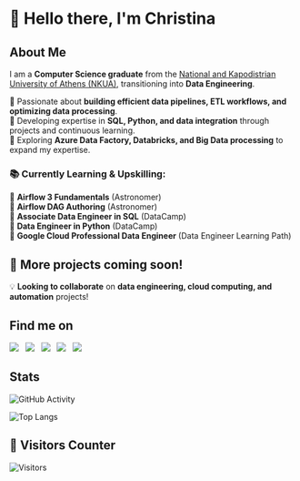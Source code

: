 <h1>👋 Hello there, I'm Christina</h1>

##  About Me  
I am a **Computer Science graduate** from the [National and Kapodistrian University of Athens (NKUA)](https://www.di.uoa.gr/en), transitioning into **Data Engineering**. <br>

🔹 Passionate about **building efficient data pipelines, ETL workflows, and optimizing data processing**.  
🔹 Developing expertise in **SQL, Python, and data integration** through projects and continuous learning.  
🔹 Exploring **Azure Data Factory, Databricks, and Big Data processing** to expand my expertise.  <br>

### 📚 Currently Learning & Upskilling:  
📌 **Airflow 3 Fundamentals** (Astronomer)  
📌 **Airflow DAG Authoring** (Astronomer)  
📌 **Associate Data Engineer in SQL** (DataCamp)  
📌 **Data Engineer in Python** (DataCamp)  
📌 **Google Cloud Professional Data Engineer** (Data Engineer Learning Path)  

<!-- 📌 **Microsoft Azure Data Engineer Learning Path** (Cloud-based data solutions)  
📌 **Advanced SQL & ETL Automation** (Codecademy Data Engineer Course)   -->

<!-- ## 🛠 **Tech Stack**
✔ **Programming & Scripting:** Python, SQL, C/C++  
✔ **Databases:** PostgreSQL, MySQL, SQL Server, NoSQL (MongoDB)  
✔ **Data Engineering & ETL:** Apache Airflow, dbt, Pandas, NumPy  
✔ **Cloud & Big Data:** Azure Data Factory (learning), Databricks (learning)  
✔ **DevOps & Tools:** Git, GitHub Actions, Docker (basic)  
✔ **Data Governance & Compliance:** GDPR, Data Security  -->

## 🔗 More projects coming soon!  
💡 **Looking to collaborate** on **data engineering, cloud computing, and automation** projects!  

## Find me on
<div align="left">
    <a target="_blank" href="https://www.linkedin.com/in/cpapasotiri/"><img src="https://img.shields.io/badge/-LinkedIn-0077B5??style=flat-square&logo=Linkedin&logoColor=black"></img></a>
    &nbsp;
    <a target="_blank" href="mailto:papasotiri.christina@gmail.com"><img src="https://img.shields.io/badge/Gmail-D14836??style=flat-square&logo=gmail&logoColor=white"></img></a>
    &nbsp;
    <a target="_blank" href="https://www.codecademy.com/profiles/cpapasotiri"><img src="https://img.shields.io/badge/Codecademy-1f425f??style=flat-square&logo=codecademy&logoColor=white"></img></a>
    &nbsp;
    <a target="_blank" href="https://learn.microsoft.com/en-us/users/cpapasotiri"><img src="https://img.shields.io/badge/Microsoft_Learn-258ffa??style=flat-square&logo=microsoft&logoColor=white"></img></a>
    &nbsp;
    <a target="_blank" href="https://g.dev/cpapasotiri"><img src="https://img.shields.io/badge/Google_Developer-258ffa??style=flat-square&logo=google&logoColor=white"></img></a>
    &nbsp;
</div>


## Stats
![GitHub Activity](https://github-readme-stats.vercel.app/api?username=cpapasotiri&count_private=true&show_icons=true&theme=dracula)

![Top Langs](https://github-readme-stats.vercel.app/api/top-langs/?username=cpapasotiri&count_private=true&show_icons=true&theme=dracula&hide_title=false&layout=compact)


## 👀 Visitors Counter   
![Visitors](https://komarev.com/ghpvc/?username=cpapasotiri&color=blueviolet)
<!-- Used service provider: [antonkomarev](https://github.com/antonkomarev/github-profile-views-counter?tab=readme-ov-file) -->